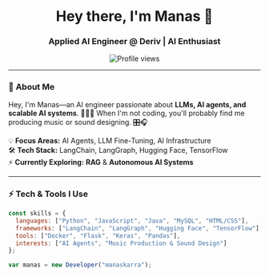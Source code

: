 <h1 align="center">Hey there, I'm Manas 👋</h1>
<h3 align="center"> Applied AI Engineer @ Deriv | AI Enthusiast </h3>

<p align="center">
  <img src="https://komarev.com/ghpvc/?username=manaskarra&label=Profile%20views&color=0e75b6&style=flat" alt="Profile views" />
</p>

---

### 🚀 **About Me**
Hey, I'm Manas—an AI engineer passionate about **LLMs, AI agents, and scalable AI systems**. 👨🏽‍💻
When I'm not coding, you'll probably find me producing music or sound designing. 🎛️🎧  

💡 **Focus Areas:** AI Agents, LLM Fine-Tuning, AI Infrastructure  
🛠 **Tech Stack:** LangChain, LangGraph, Hugging Face, TensorFlow  
⚡ **Currently Exploring:** **RAG** & **Autonomous AI Systems**  

---

### ⚡ **Tech & Tools I Use**
```js
const skills = {
  languages: ["Python", "JavaScript", "Java", "MySQL", "HTML/CSS"],
  frameworks: ["LangChain", "LangGraph", "Hugging Face", "TensorFlow"],
  tools: ["Docker", "Flask", "Keras", "Pandas"],
  interests: ["AI Agents", "Music Production & Sound Design"]
};

var manas = new Developer("manaskarra");
